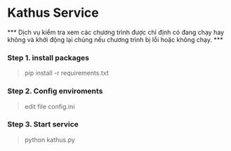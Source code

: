 # Kathus Service
*** Dịch vụ kiểm tra xem các chương trình được chỉ định có đang chạy hay không và khởi động lại chúng nếu chương trình bị lỗi hoặc không chạy. ***


### Step 1. install packages

> pip install -r requirements.txt

### Step 2. Config enviroments

> edit file config.ini

### Step 3. Start service

> python kathus.py